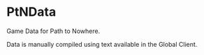 # PtNData
Game Data for Path to Nowhere. 

Data is manually compiled using text available in the Global Client. 

